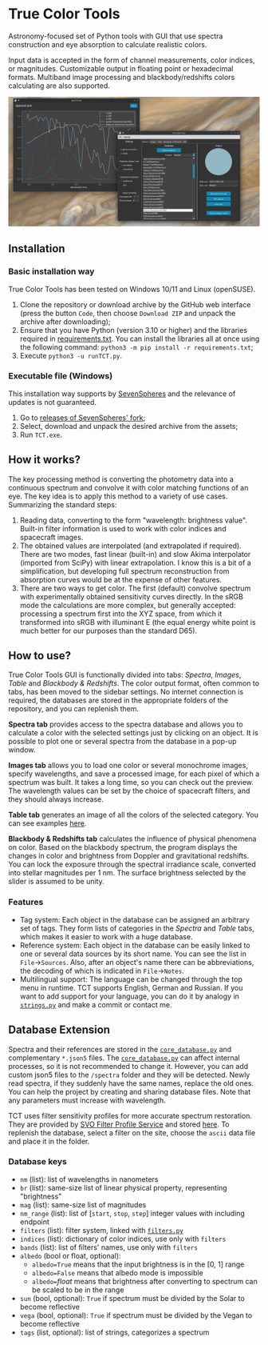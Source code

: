 # True Color Tools
Astronomy-focused set of Python tools with GUI that use spectra construction and eye absorption to calculate realistic colors.

Input data is accepted in the form of channel measurements, color indices, or magnitudes. Customizable output in floating point or hexadecimal formats. Multiband image processing and blackbody/redshifts colors calculating are also supported.

![TCT preview](ViewMe.png)


## Installation

### Basic installation way

True Color Tools has been tested on Windows 10/11 and Linux (openSUSE).

1. Clone the repository or download archive by the GitHub web interface (press the button `Code`, then choose `Download ZIP` and unpack the archive after downloading);
2. Ensure that you have Python (version 3.10 or higher) and the libraries required in [requirements.txt](requirements.txt). You can install the libraries all at once using the following command: `python3 -m pip install -r requirements.txt`;
3. Execute `python3 -u runTCT.py`.

### Executable file (Windows)

This installation way supports by [SevenSpheres](https://github.com/SevenSpheres) and the relevance of updates is not guaranteed.

1. Go to [releases of SevenSpheres' fork](https://github.com/SevenSpheres/TrueColorTools/releases);
2. Select, download and unpack the desired archive from the assets;
3. Run `TCT.exe`.


## How it works?

The key processing method is converting the photometry data into a continuous spectrum and convolve it with color matching functions of an eye. The key idea is to apply this method to a variety of use cases. Summarizing the standard steps:

1. Reading data, converting to the form "wavelength: brightness value". Built-in filter information is used to work with color indices and spacecraft images.
2. The obtained values ​​are interpolated (and extrapolated if required). There are two modes, fast linear (built-in) and slow Akima interpolator (imported from SciPy) with linear extrapolation. I know this is a bit of a simplification, but developing full spectrum reconstruction from absorption curves would be at the expense of other features.
3. There are two ways to get color. The first (default) convolve spectrum with experimentally obtained sensitivity curves directly. In the sRGB mode the calculations are more complex, but generally accepted: processing a spectrum first into the XYZ space, from which it transformed into sRGB with illuminant E (the equal energy white point is much better for our purposes than the standard D65).


## How to use?

True Color Tools GUI is functionally divided into tabs: *Spectra*, *Images*, *Table* and *Blackbody & Redshifts*. The color output format, often common to tabs, has been moved to the sidebar settings. No internet connection is required, the databases are stored in the appropriate folders of the repository, and you can replenish them.

**Spectra tab** provides access to the spectra database and allows you to calculate a color with the selected settings just by clicking on an object. It is possible to plot one or several spectra from the database in a pop-up window.

**Images tab** allows you to load one color or several monochrome images, specify wavelengths, and save a processed image, for each pixel of which a spectrum was built. It takes a long time, so you can check out the preview. The wavelength values can be set by the choice of spacecraft filters, and they should always increase.

**Table tab** generates an image of all the colors of the selected category. You can see examples [here](tables/).

**Blackbody & Redshifts tab** calculates the influence of physical phenomena on color. Based on the blackbody spectrum, the program displays the changes in color and brightness from Doppler and gravitational redshifts. You can lock the exposure through the spectral irradiance scale, converted into stellar magnitudes per 1 nm. The surface brightness selected by the slider is assumed to be unity.

### Features
- Tag system: Each object in the database can be assigned an arbitrary set of tags. They form lists of categories in the *Spectra* and *Table* tabs, which makes it easier to work with a huge database.
- Reference system: Each object in the database can be easily linked to one or several data sources by its short name. You can see the list in `File`→`Sources`. Also, after an object's name there can be abbreviations, the decoding of which is indicated in `File`→`Notes`.
- Multilingual support: The language can be changed through the top menu in runtime. TCT supports English, German and Russian. If you want to add support for your language, you can do it by analogy in [`strings.py`](src/strings.py) and make a commit or contact me.


## Database Extension
Spectra and their references are stored in the [`core_database.py`](spectra/core_database.py) and complementary `*.json5` files. The [`core_database.py`](spectra/core_database.py) can affect internal processes, so it is not recommended to change it. However, you can add custom json5 files to the `/spectra` folder and they will be detected. Newly read spectra, if they suddenly have the same names, replace the old ones. You can help the project by creating and sharing database files. Note that any parameters must increase with wavelength.

TCT uses filter sensitivity profiles for more accurate spectrum restoration. They are provided by [SVO Filter Profile Service](http://svo2.cab.inta-csic.es/svo/theory/fps3/index.php) and stored [here](/filters). To replenish the database, select a filter on the site, choose the `ascii` data file and place it in the folder.

### Database keys
- `nm` (list): list of wavelengths in nanometers
- `br` (list): same-size list of linear physical property, representing "brightness"
- `mag` (list): same-size list of magnitudes
- `nm_range` (list): list of [`start`, `stop`, `step`] integer values with including endpoint
- `filters` (list): filter system, linked with [`filters.py`](src/filters.py)
- `indices` (list): dictionary of color indices, use only with `filters`
- `bands` (list): list of filters' names, use only with `filters`
- `albedo` (bool or float, optional):
    - `albedo=True` means that the input brightness is in the [0, 1] range
    - `albedo=False` means that albedo mode is impossible
    - `albedo=`*float* means that brightness after converting to spectrum can be scaled to be in the range
- `sun` (bool, optional): `True` if spectrum must be divided by the Solar to become reflective
- `vega` (bool, optional): `True` if spectrum must be divided by the Vegan to become reflective
- `tags` (list, optional): list of strings, categorizes a spectrum
